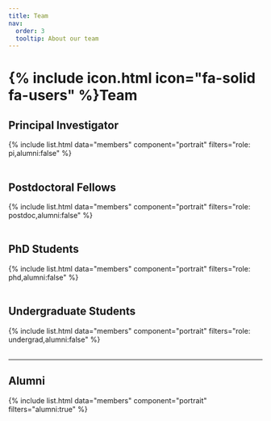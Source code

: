 ```yaml
---
title: Team
nav:
  order: 3
  tooltip: About our team
---
```


# {% include icon.html icon="fa-solid fa-users" %}Team

<!-- Current team members -->
## Principal Investigator
{% include list.html data="members" component="portrait" filters="role: pi,alumni:false" %}
<br><br>

## Postdoctoral Fellows
{% include list.html data="members" component="portrait" filters="role: postdoc,alumni:false" %}
<br><br>

## PhD Students
{% include list.html data="members" component="portrait" filters="role: phd,alumni:false" %}
<br><br>

## Undergraduate Students
{% include list.html data="members" component="portrait" filters="role: undergrad,alumni:false" %}
<br><br>

---

<!-- Alumni section -->
## Alumni
{% include list.html data="members" component="portrait" filters="alumni:true" %}
